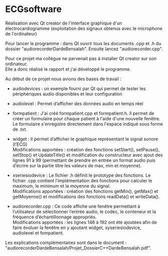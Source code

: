 # ECGsoftware  

Réalisation avec Qt creator de l'interface graphique d'un électrocardiogramme (exploitation des signaux obtenus avec le microphone de l'ordinateur)

Pour lancer le programme : dans Qt ouvrir tous les documents .cpp et .h du dossier "audiorecorderDardeBensalah". Ensuite lancez "audiorecorder.cpp".

Pour ce projet ma collègue ne parvenait pas à installer Qt creator sur son ordinateur.  
Elle a donc réalisé le rapport et j'ai développé le programme.

Au début de ce projet nous avions des bases de travail :
  
 - audiodevices : un exemple fourni par Qt qui permet de tester les périphériques audio disponibles et leur configuration  
 
 - audiolevel : Permet d’afficher des données audio en temps réel  
 
 - formpatient : J'ai créé formpatient.cpp et formpatient.h. Il permet de créer un formulaire pour chaque patient à l'aide d'une nouvelle fenêtre. Le formulaire s'enregistre directement dans l'espace indiqué sous forme de .txt.  
 
 - widget : Il permet d’afficher le graphique représentant le signal sonore (l’ECG)  
    Modifications apportées : création des fonctions setStart(), setPause(), setStop() et UpdateTitle() et modification du constructeur avec ajout des lignes 91 à 99 (permettant de prendre en entrée un format audio puis d’écrire sur la partie titre les valeurs de max, min et moyenne).  
    
 - xseriesiodevice : Le fichier .h définit le prototype des fonctions. Le fichier .cpp contient l’implémentation des fonctions pour calculer le maximum, le minimum et la moyenne du signal.  
    Modifications apportées : création des fonctions getMin(), getMax() et getMoyenne() et modifications des fonctions  readData() et writeData().  
    
 -  audiorecorder.cpp : Ce code affiche une fenêtre permettant à l’utilisateur de sélectionner l’entrée audio, le codec, le conteneur et la fréquence d’échantillonnage appropriés.  
 Modifications apportées : les lignes 146 à 192 ont été ajoutées afin de faire évoluer la fenêtre en y ajoutant widget, xyseriesiodevice, audiolevel et fompatient.
 
 Les explications complémentaires sont dans le document : "audiorecorderDardeBensalah/Projet_DossierC++DardeBensalah.pdf".
